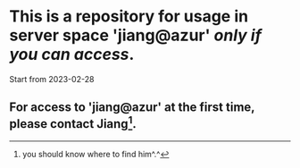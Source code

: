 
# This is a repository for usage in server space 'jiang@azur' *only if you can access*.
Start from 2023-02-28


## For access to 'jiang@azur' at the first time, please contact Jiang[^Jiang].

[^Jiang]: you should know where to find him^.^

